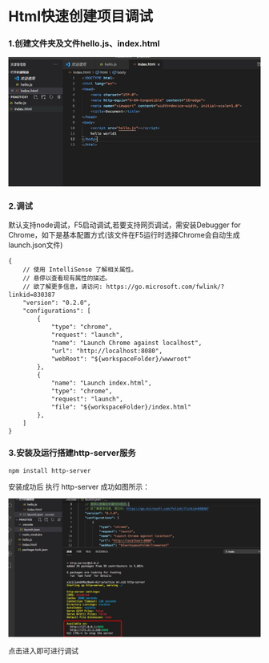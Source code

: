 # Html快速创建项目调试



### 1.创建文件夹及文件hello.js、index.html

![1634636906973](1634636906973.jpg)



### 2.调试

默认支持node调试，F5启动调试,若要支持网页调试，需安装Debugger for Chrome，如下是基本配置方式(该文件在F5运行时选择Chrome会自动生成launch.json文件)

```
{
    // 使用 IntelliSense 了解相关属性。 
    // 悬停以查看现有属性的描述。
    // 欲了解更多信息，请访问: https://go.microsoft.com/fwlink/?linkid=830387
    "version": "0.2.0",
    "configurations": [
        {
            "type": "chrome",
            "request": "launch",
            "name": "Launch Chrome against localhost",
            "url": "http://localhost:8080",
            "webRoot": "${workspaceFolder}/wwwroot"
        },
        {
            "name": "Launch index.html",
            "type": "chrome",
            "request": "launch",
            "file": "${workspaceFolder}/index.html"
        },
    ]
}

```



### 3.安装及运行搭建http-server服务

```
npm install http-server
```

安装成功后 执行 http-server 成功如图所示：

![1634637301530](1634637301530.jpg)

点击进入即可进行调试
